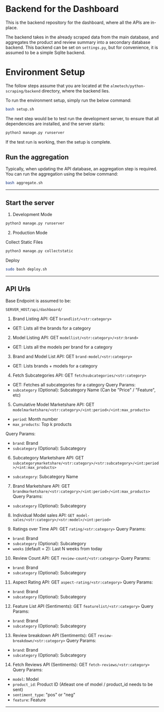 # Backend for the Dashboard

This is the backend repository for the dashboard, where all the APIs are in-place.

The backend takes in the already scraped data from the main database, and aggregates the product and review summary into a secondary database backend. This backend can be set on `settings.py`, but for convenience, it is assumed to be a simple Sqlite backend.

# Environment Setup

The follow steps assume that you are located at the `almetech/python-scraping/backend` directory, where the backend lies.

To run the environment setup, simply run the below command:

```bash
bash setup.sh
```

The next step would be to test run the development server, to ensure that all dependencies are installed, and the server starts:

```bash
python3 manage.py runserver
```

If the test run is working, then the setup is complete.

## Run the aggregation

Typically, when updating the API database, an aggregation step is required. You can run the aggregation using the below command:

```bash
bash aggregate.sh
```

*****************************

## Start the server

1. Development Mode

```bash
python3 manage.py runserver
```

2. Production Mode

Collect Static Files

```bash
python3 manage.py collectstatic
```

Deploy

```bash
sudo bash deploy.sh
```

*****************************

## API Urls

Base Endpoint is assumed to be:

`SERVER_HOST/api/dashboard/`

1. Brand Listing API: GET `brandlist/<str:category>`
* GET: Lists all the brands for a category

2. Model Listing API: GET `modellist/<str:category>/<str:brand>`
* GET: Lists all the models per brand for a category

3. Brand and Model List API: GET `brand-model/<str:category>`
* GET: Lists brands + models for a category

4. Fetch Subcategories API: GET `fetchsubcategories/<str:category>`
* GET: Fetches all subcategories for a category
Query Params:
* `subcategory` (Optional): Subcategory Name (Can be "Price" / "Feature", etc)

5. Cumulative Model Marketshare API: GET `modelmarketshare/<str:category>/<int:period>/<int:max_products>`
* `period`: Month number
* `max_products`: Top k products

Query Params:
* `brand`: Brand
* `subcategory` (Optional): Subcategory

6. Subcategory Marketshare API: GET `subcategorymarketshare/<str:category>/<str:subcategory>/<int:period>/<int:max_products>`
* `subcategory`: Subcategory Name

7. Brand Marketshare API: GET `brandmarketshare/<str:category>/<int:period>/<int:max_products>`
Query Params:
* `subcategory` (Optional): Subcategory

8. Individual Model sales API: `GET model-sales/<str:category>/<str:model>/<int:period>`


9. Ratings over Time API: GET `rating/<str:category>`
Query Params:
* `brand`: Brand
* `subcategory` (Optional): Subcategory
* `weeks` (default = 2): Last N weeks from today 

10. Review Count API: GET `review-count/<str:category>`
Query Params:
* `brand`: Brand
* `subcategory` (Optional): Subcategory

11. Aspect Rating API: GET `aspect-rating/<str:category>`
Query Params:
* `brand`: Brand
* `subcategory` (Optional): Subcategory

12. Feature List API (Sentiments): GET `featurelist/<str:category>`
Query Params:
* `brand`: Brand
* `subcategory` (Optional): Subcategory

13. Review breakdown API (Sentiments): GET `review-breakdown/<str:category>`
Query Params:
* `brand`: Brand
* `subcategory` (Optional): Subcategory

14. Fetch Reviews API (Sentiments): GET `fetch-reviews/<str:category>`
Query Params:
* `model`: Model
* `product_id`: Product ID (Atleast one of model / product_id needs to be sent)
* `sentiment_type`: "pos" or "neg"
* `feature`: Feature

*****************************